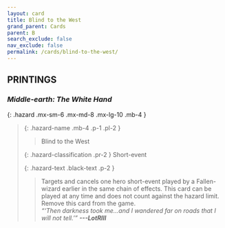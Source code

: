 ```yaml
---
layout: card
title: Blind to the West
grand_parent: Cards
parent: B
search_exclude: false
nav_exclude: false
permalink: /cards/blind-to-the-west/
---
```


## PRINTINGS


### _Middle-earth: The White Hand_

{: .hazard .mx-sm-6 .mx-md-8 .mx-lg-10 .mb-4 }
> {: .hazard-name .mb-4 .p-1 .pl-2 }
> > <div class="hazard-mp"></div>
> > <div class="card-name">Blind to the West</div>
>
> {: .hazard-classification .pr-2 }
> Short-event
>
> {: .hazard-text .black-text .p-2 }
> > Targets and cancels one hero short-event played by a Fallen-wizard earlier in the same chain of effects. This card can be played at any time and does not count against the hazard limit. Remove this card from the game. <br>_“‘Then darkness took me...and I wandered far on roads that I will not tell.’”_ ***---&#65279;LotRIII*** 
>
